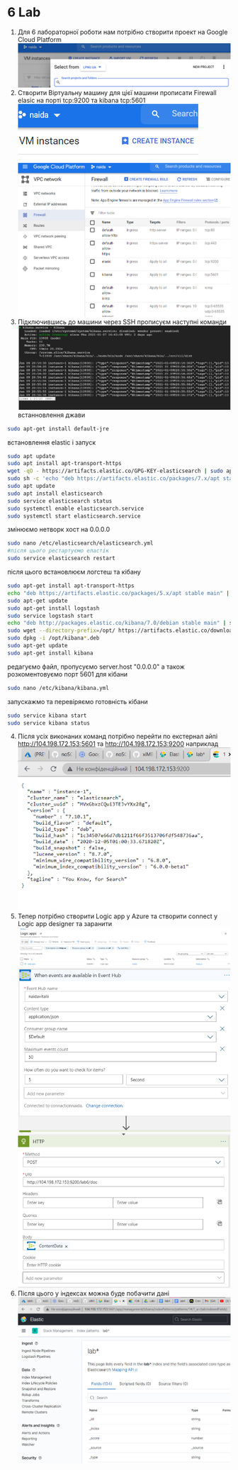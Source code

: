 # 6 Lab
  1. Для 6 лабораторної роботи нам потрібно створити проект на Google Cloud Platform
  ![redis](../screen/6_1.png)
  2. Створити Віртуальну машину для цієї машини прописати Firewall elasic на порті tcp:9200 та kibana tcp:5601
  ![redis](../screen/6_2.png)
  ![redis](../screen/6_2_1.png)
  3. Підключившись до машини через SSH прописуєм наступні команди
  ![redis](../screen/6_3.png)
  встанновлення джави
```sh
sudo apt-get install default-jre
```
  встановлення elastic і запуск
```sh
sudo apt update
sudo apt install apt-transport-https
wget -qO - https://artifacts.elastic.co/GPG-KEY-elasticsearch | sudo apt-key add -
sudo sh -c 'echo "deb https://artifacts.elastic.co/packages/7.x/apt stable main" > /etc/apt/sources.list.d/elastic-7.x.list'
sudo apt update
sudo apt install elasticsearch
sudo service elasticsearch status
sudo systemctl enable elasticsearch.service
sudo systemctl start elasticsearch.service
```
змінюємо нетворк хост на 0.0.0.0
```sh
sudo nano /etc/elasticsearch/elasticsearch.yml
#після цього рестартуємо еластік
sudo service elasticsearch restart
```
після цього встановлюєм логстеш та кібану
```sh
sudo apt-get install apt-transport-https
echo "deb https://artifacts.elastic.co/packages/5.x/apt stable main" | sudo tee -a /etc/apt/sources.list.d/elastic-5.x.list
sudo apt-get update
sudo apt-get install logstash
sudo service logstash start
echo "deb http://packages.elastic.co/kibana/7.0/debian stable main" | sudo tee -a /etc/apt/sources.list.d/kibana-7.0.x.list
sudo wget --directory-prefix=/opt/ https://artifacts.elastic.co/downloads/kibana/kibana-7.6.1-amd64.deb
sudo dpkg -i /opt/kibana*.deb
sudo apt-get update
sudo apt-get install kibana
```
редагуємо файл, пропусуємо server.host "0.0.0.0" а також розкоментовуємо порт 5601 для кібани
```sh
sudo nano /etc/kibana/kibana.yml
```
запускажмо та перевіряємо готовність кібани
```sh
sudo service kibana start
sudo service kibana status
```
4. Після усіх виконаних команд потрібно перейти по екстернал айпі http://104.198.172.153:5601 та http://104.198.172.153:9200 наприклад
![redis](../screen/6_4.png)
5. Тепер потрібно створити Logic app у Azure та створити connect у Logic app designer та заранити
![redis](../screen/6_5.png)
![redis](../screen/6_5_1.png)
![redis](../screen/6_5_2.png)
6. Після цього у індексах можна буде побачити дані
![redis](../screen/6_6.png)






